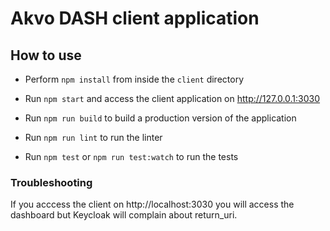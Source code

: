 # Akvo DASH client application

## How to use

* Perform `npm install` from inside the `client` directory

* Run `npm start` and access the client application on http://127.0.0.1:3030

* Run `npm run build` to build a production version of the application

* Run `npm run lint` to run the linter

* Run `npm test` or `npm run test:watch` to run the tests


### Troubleshooting
If you acccess the client on http://localhost:3030 you will access the dashboard but Keycloak will complain about return_uri. 


